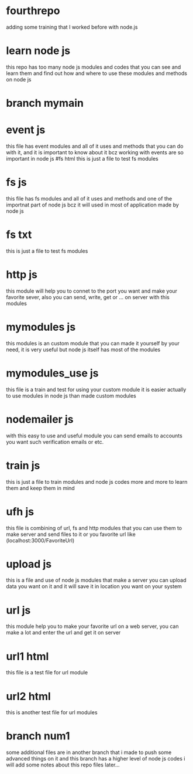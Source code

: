# fourthrepo
adding some training that I worked before with node.js
# learn node js
this repo has too many node js modules and codes that you can see and learn them and find out how and where to use these modules and methods on node js 
# branch mymain
# event js
this file has event modules and all of it uses and methods that you can do with it, and it is important to know about it bcz working with events are so important in node js
#fs html
this is just a file to test fs modules
# fs js
this file has fs modules and all of it uses and methods and one of the importnat part of node js bcz it will used in most of application made by node js
# fs txt
this is just a file to test fs modules
# http js
this module will help you to connet to the port you want and make your favorite sever, also you can send, write, get or ... on server with this modules
# mymodules js
this modules is an custom module that you can made it yourself by your need, it is very useful but node js itself has most of the modules
# mymodules_use js
this file is a train and test for using your custom module it is easier actually to use modules in node js than made custom modules
# nodemailer js
with this easy to use and useful module you can send emails to accounts you want such verification emails or etc.
# train js
this is just a file to train modules and node js codes more and more to learn them and keep them in mind 
# ufh js
this file is combining of url, fs and http modules that you can use them to make server and send files to it or you favorite url like (localhost:3000/FavoriteUrl)
# upload js
this is a file and use of node js modules that make a server you can upload data you want on it and it will save it in location you want on your system
# url js
this module help you to make your favorite url on a web server, you can make a lot and enter the url and get it on server
# url1 html
this file is a test file for url module
# url2 html
this is another test file for url modules
# branch num1
some additional files are in another branch that i made to push some advanced things on it and this branch has a higher level of node js codes
i will add some notes about this repo files later...
